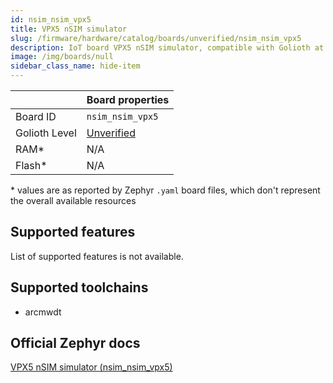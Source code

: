 ```yaml
---
id: nsim_nsim_vpx5
title: VPX5 nSIM simulator
slug: /firmware/hardware/catalog/boards/unverified/nsim_nsim_vpx5
description: IoT board VPX5 nSIM simulator, compatible with Golioth at unverified level.
image: /img/boards/null
sidebar_class_name: hide-item
---
```


[//]: # (This is an auto-generated file, do not edit! Changes to it will be lost upon re-generation)



|                | Board properties     |
| -------------  | -------------------- |
| Board ID       | `nsim_nsim_vpx5` |
| Golioth Level  | [Unverified](/firmware/hardware#unverified-boards) |
| RAM*           | N/A |
| Flash*         | N/A |

\* values are as reported by Zephyr `.yaml` board files, which don't represent the overall available resources



## Supported features

List of supported features is not available.

## Supported toolchains

* arcmwdt

## Official Zephyr docs

[VPX5 nSIM simulator (nsim_nsim_vpx5)](https://docs.zephyrproject.org/latest/boards/snps/nsim/arc_classic/doc/index.html)
